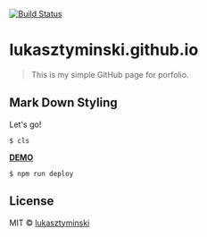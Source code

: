 [![Build Status](https://travis-ci.org/joemccann/dillinger.svg?branch=master)](https://travis-ci.org/joemccann/dillinger)

# lukasztyminski.github.io
> This is my simple GitHub page for porfolio.

## Mark Down Styling

Let's go!

```
$ cls
```

**[DEMO](https://lukasztyminski.github.io/)**

```
$ npm run deploy
```

## License

MIT © [lukasztyminski](https://github.com/lukasztyminski)
